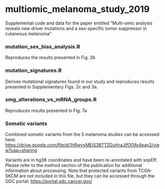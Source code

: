 # multiomic_melanoma_study_2019
Supplemental code and data for the paper entitled "Multi-omic analysis reveals new driver mutations and a sex-specific tumor suppressor in cutaneous melanoma"

### mutation_sex_bias_analysis.R
Reproduces the results presented in Fig. 2b

### mutation_signatures.R
Derives mutational signatures found in our study and reproduces results presented in Supplementary Figs. 2c and 3a.

### smg_alterations_vs_mRNA_groups.R
Reproduces results presented in Fig. 7a

### Somatic variants
Combined somatic variants from the 5 melanoma studies can be accessed here: https://drive.google.com/file/d/1hRwvvMEiS387TZGuHraJlfOI1Ar4pay2/view?usp=sharing

Variants are in hg38 coordinates and have been re-annotated with snpEff. Please refer to the method section of the publication for additional information about processing.
Note that protected variants from TCGA-SKCM are not included in this file, but they can be accessed through the GDC portal: https://portal.gdc.cancer.gov/
